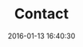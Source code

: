 ---
layout: page
title: Contact
date: 2016-01-13 16:40:30
comment: false
published: false
cover:
permalink: /contact/
categories: normal
---